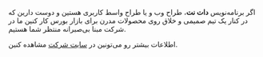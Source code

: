 اگر برنامه‌نویس **دات نت**، طراح وب و یا طراح واسط کاربری هستین و دوست دارین که در کنار یک تیم صمیمی و خلاق روی محصولات مدرن برای بازار بورس کار کنین ما در شرکت مبنا بی‌صبرانه منتظر شما هستیم.

اطلاعات بیشتر رو می‌تونین در [سایت شرکت](http://mabnadp.com/jobs) مشاهده کنین.
